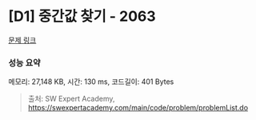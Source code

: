 # [D1] 중간값 찾기 - 2063 

[문제 링크](https://swexpertacademy.com/main/code/problem/problemDetail.do?contestProbId=AV5QPsXKA2UDFAUq) 

### 성능 요약

메모리: 27,148 KB, 시간: 130 ms, 코드길이: 401 Bytes



> 출처: SW Expert Academy, https://swexpertacademy.com/main/code/problem/problemList.do
